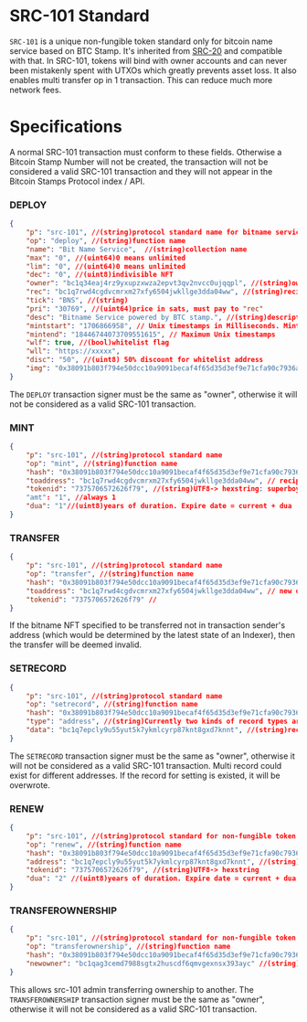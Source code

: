 # SRC-101 Standard

`SRC-101` is a unique non-fungible token  standard only for bitcoin name service based on BTC Stamp. It's inherited from [SRC-20](./src20.md) and compatible with that. In SRC-101, tokens will bind with owner accounts and can never been mistakenly spent with UTXOs which greatly prevents asset loss. It also enables multi transfer op in 1 transaction. This can reduce much more network fees. 

# Specifications
A normal SRC-101 transaction must conform to these fields. Otherwise a Bitcoin Stamp Number will not be created, the transaction will not be considered a valid SRC-101 transaction and they will not appear in the Bitcoin Stamps Protocol index / API. 

### DEPLOY
```JSON
{
    "p": "src-101", //(string)protocol standard name for bitname service
    "op": "deploy", //(string)function name
    "name": "Bit Name Service",  //(string)collection name
    "max": "0", //(uint64)0 means unlimited
    "lim": "0", //(uint64)0 means unlimited
    "dec": "0", //(uint8)indivisible NFT
    "owner": "bc1q34eaj4rz9yxupzxwza2epvt3qv2nvcc0ujqqpl", //(string)owner address
    "rec": "bc1q7rwd4cgdvcmrxm27xfy6504jwkllge3dda04ww", //(string)recipient address to receive mint fees
    "tick": "BNS", //(string)
    "pri": "30769", //(uint64)price in sats, must pay to "rec"
    "desc": "Bitname Service powered by BTC stamp.", //(string)description for the collection.
    "mintstart": "1706866958", // Unix timestamps in Milliseconds. Mint is available from this time.
    "mintend": "18446744073709551615", // Maximum Unix timestamps 
    "wlf": true, //(bool)whitelist flag
    "wll": "https://xxxxx", 
    "disc": "50", //(uint8) 50% discount for whitelist address
    "img": "0x38091b803f794e50dcc10a9091becaf4f65d35d3ef9e71cfa90c7936af50757e" // (hash256) Txid of the stamp transaction for storing bitname picture on bitcoin network.
}
```
The `DEPLOY` transaction signer must be the same as "owner", otherwise it will not be considered as a valid SRC-101 transaction. 

### MINT
```JSON
{
    "p": "src-101", //(string)protocol standard name
    "op": "mint", //(string)function name
    "hash": "0x38091b803f794e50dcc10a9091becaf4f65d35d3ef9e71cfa90c7936af50757e", //(hash256)txid of bns deploy transaction
    "toaddress": "bc1q7rwd4cgdvcmrxm27xfy6504jwkllge3dda04ww", // recipient address of this mint, can be different from signer address.
    "tokenid": "7375706572626f79", //(string)UTF8-> hexstring: superboy->7375706572626f79.
    "amt": "1", //always 1
    "dua": "1"//(uint8)years of duration. Expire date = current + dua
}
```

### TRANSFER
```JSON
{
    "p": "src-101", //(string)protocol standard name
    "op": "transfer", //(string)function name
    "hash": "0x38091b803f794e50dcc10a9091becaf4f65d35d3ef9e71cfa90c7936af50757e", //(hash256)txid of the deploy transaction, only this txid will be considered as valid in bitname service.
    "toaddress": "bc1q7rwd4cgdvcmrxm27xfy6504jwkllge3dda04ww", // new owner address of this token..Support any existed type of bitcoin addresses
    "tokenid": "7375706572626f79" //
}
```

If the bitname NFT specified to be transferred not in transaction sender's address (which would be determined by the latest state of an Indexer), then the transfer  will be deemed invalid.

### SETRECORD
```JSON
{
    "p": "src-101", //(string)protocol standard name
    "op": "setrecord", //(string)function name
    "hash": "0x38091b803f794e50dcc10a9091becaf4f65d35d3ef9e71cfa90c7936af50757e", //(hash256)txid of the deploy transaction
    "type": "address", //(string)Currently two kinds of record types are supported, txt and address
    "data": "bc1q7epcly9u55yut5k7ykmlcyrp87knt8gxd7knnt", //(string)record data
}
```
The `SETRECORD` transaction signer must be the same as "owner", otherwise it will not be considered as a valid SRC-101 transaction. 
Multi record could exist for different addresses. If the record for setting is existed, it will be overwrote.

### RENEW
```JSON
{
    "p": "src-101", //(string)protocol standard for non-fungible token
    "op": "renew", //(string)function name
    "hash": "0x38091b803f794e50dcc10a9091becaf4f65d35d3ef9e71cfa90c7936af50757e", //(hash256)txid of the deploy transaction
    "address": "bc1q7epcly9u55yut5k7ykmlcyrp87knt8gxd7knnt", //(string)owner address
    "tokenid": "7375706572626f79", //(string)UTF8-> hexstring
    "dua": "2" //(uint8)years of duration. Expire date = current + dua
}
```

### TRANSFEROWNERSHIP
```JSON
{
    "p": "src-101", //(string)protocol standard for non-fungible token
    "op": "transferownership", //(string)function name
    "hash": "0x38091b803f794e50dcc10a9091becaf4f65d35d3ef9e71cfa90c7936af50757e", //(hash256)txid of the deploy transaction
    "newowner": "bc1qag3cemd7988sgtx2huscdf6qmvgexnsx393ayc" //(string)new owner address.Support any existed type of bitcoin addresses
}
```
This allows src-101 admin transferring ownership to another. The `TRANSFEROWNERSHIP` transaction signer must be the same as "owner", otherwise it will not be considered as a valid SRC-101 transaction. 

